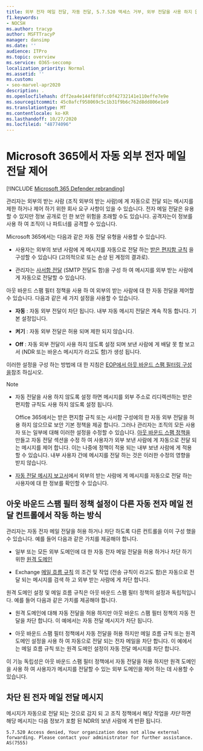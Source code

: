 ```yaml
---
title: 외부 전자 메일 전달, 자동 전달, 5.7.520 액세스 거부, 외부 전달을 사용 하지 않도록 설정, 관리자가 외부 전달을 사용 하지 않도록 설정, 아웃 바운드 스팸 방지 정책
f1.keywords:
- NOCSH
ms.author: tracyp
author: MSFTTracyP
manager: dansimp
ms.date: ''
audience: ITPro
ms.topic: overview
ms.service: O365-seccomp
localization_priority: Normal
ms.assetid: ''
ms.custom:
- seo-marvel-apr2020
description: .
ms.openlocfilehash: dff2ea4e144f8f8fcc0f42732141e110effe7e9e
ms.sourcegitcommit: 45c0afcf958069c5c1b31f9b6c762d8dd806e1e9
ms.translationtype: MT
ms.contentlocale: ko-KR
ms.lasthandoff: 10/27/2020
ms.locfileid: "48774096"
---
```

# <a name="control-automatic-external-email-forwarding-in-microsoft-365"></a>Microsoft 365에서 자동 외부 전자 메일 전달 제어

[!INCLUDE [Microsoft 365 Defender rebranding](../includes/microsoft-defender-for-office.md)]

관리자는 외부의 받는 사람 (조직 외부의 받는 사람)에 게 자동으로 전달 되는 메시지를 제한 하거나 제어 하기 위한 회사 요구 사항이 있을 수 있습니다. 전자 메일 전달은 유용할 수 있지만 정보 공개로 인 한 보안 위험을 초래할 수도 있습니다. 공격자는이 정보를 사용 하 여 조직이 나 파트너를 공격할 수 있습니다.

Microsoft 365에서는 다음과 같은 자동 전달 유형을 사용할 수 있습니다.

- 사용자는 외부의 보낸 사람에 게 메시지를 자동으로 전달 하는 [받은 편지함 규칙](https://support.microsoft.com/office/c24f5dea-9465-4df4-ad17-a50704d66c59) 을 구성할 수 있습니다 (고의적으로 또는 손상 된 계정의 결과로).

- 관리자는 [사서함 전달](https://docs.microsoft.com/exchange/recipients-in-exchange-online/manage-user-mailboxes/configure-email-forwarding) (SMTP 전달도 함)을 구성 하 여 메시지를 외부 받는 사람에 게 자동으로 전달할 수 있습니다.

아웃 바운드 스팸 필터 정책을 사용 하 여 외부의 받는 사람에 대 한 자동 전달을 제어할 수 있습니다. 다음과 같은 세 가지 설정을 사용할 수 있습니다.

- **자동** : 자동 외부 전달이 차단 됩니다. 내부 자동 메시지 전달은 계속 작동 합니다. 기본 설정입니다.

- **켜기** : 자동 외부 전달은 허용 되며 제한 되지 않습니다.

- **Off** : 자동 외부 전달이 사용 하지 않도록 설정 되며 보낸 사람에 게 배달 못 함 보고서 (NDR 또는 바운스 메시지가 라고도 함)가 생성 됩니다.

이러한 설정을 구성 하는 방법에 대 한 지침은 [EOP에서 아웃 바운드 스팸 필터링 구성을](configure-the-outbound-spam-policy.md)참조 하십시오.

> [!NOTE]
> 
> - 자동 전달을 사용 하지 않도록 설정 하면 메시지를 외부 주소로 리디렉션하는 받은 편지함 규칙도 사용 하지 않도록 설정 됩니다.
> 
>   Office 365에서는 받은 편지함 규칙 또는 사서함 구성에의 한 자동 외부 전달을 허용 하지 않으므로 보안 기본 정책을 제공 합니다. 그러나 관리자는 조직의 모든 사용자 또는 일부에 대해 이러한 설정을 수정할 수 있습니다. [아웃 바운드 스팸 정책을](https://docs.microsoft.com/microsoft-365/security/office-365-security/configure-the-outbound-spam-policy?view=o365-worldwide&preserve-view=true#use-the-security--compliance-center-to-create-outbound-spam-policies) 만들고 자동 전달 섹션을 수정 하 여 사용자가 외부 보낸 사람에 게 자동으로 전달 되는 메시지를 제어 합니다. 이는 나중에 정책이 적용 되는 내부 보낸 사람에 게 적용할 수 있습니다. 내부 사용자 간에 메시지를 전달 하는 것은 이러한 수정의 영향을 받지 않습니다.
> 
> - [자동 전달 메시지 보고서](mfi-auto-forwarded-messages-report.md)에서 외부의 받는 사람에 게 메시지를 자동으로 전달 하는 사용자에 대 한 정보를 확인할 수 있습니다.

## <a name="how-the-outbound-spam-filter-policy-settings-work-with-other-automatic-email-forwarding-controls"></a>아웃 바운드 스팸 필터 정책 설정이 다른 자동 전자 메일 전달 컨트롤에서 작동 하는 방식

관리자는 자동 전자 메일 전달을 허용 하거나 차단 하도록 다른 컨트롤을 이미 구성 했을 수 있습니다. 예를 들어 다음과 같은 가치를 제공해야 합니다.

- 일부 또는 모든 외부 도메인에 대 한 자동 전자 메일 전달을 허용 하거나 차단 하기 위한 [원격 도메인](https://docs.microsoft.com/exchange/mail-flow-best-practices/remote-domains/remote-domains)

- Exchange [메일 흐름 규칙](https://docs.microsoft.com/exchange/security-and-compliance/mail-flow-rules/mail-flow-rules) 의 조건 및 작업 (전송 규칙이 라고도 함)은 자동으로 전달 되는 메시지를 검색 하 고 외부 받는 사람에 게 차단 합니다.

원격 도메인 설정 및 메일 흐름 규칙은 아웃 바운드 스팸 필터 정책의 설정과 독립적입니다. 예를 들어 다음과 같은 가치를 제공해야 합니다.

- 원격 도메인에 대해 자동 전달을 허용 하지만 아웃 바운드 스팸 필터 정책의 자동 전달을 차단 합니다. 이 예에서는 자동 전달 메시지가 차단 됩니다.

- 아웃 바운드 스팸 필터 정책에서 자동 전달을 허용 하지만 메일 흐름 규칙 또는 원격 도메인 설정을 사용 하 여 자동으로 전달 되는 전자 메일을 차단 합니다. 이 예에서는 메일 흐름 규칙 또는 원격 도메인 설정이 자동 전달 메시지를 차단 합니다.

이 기능 독립성은 아웃 바운드 스팸 필터 정책에서 자동 전달을 허용 하지만 원격 도메인을 사용 하 여 사용자가 메시지를 전달할 수 있는 외부 도메인을 제어 하는 데 사용할 수 있습니다.

## <a name="the-blocked-email-forwarding-message"></a>차단 된 전자 메일 전달 메시지

메시지가 자동으로 전달 되는 것으로 감지 되 고 조직 정책에서 해당 작업을 *차단* 하면 해당 메시지는 다음 정보가 포함 된 NDR의 보낸 사람에 게 반환 됩니다.

`5.7.520 Access denied, Your organization does not allow external forwarding. Please contact your administrator for further assistance. AS(7555)`
